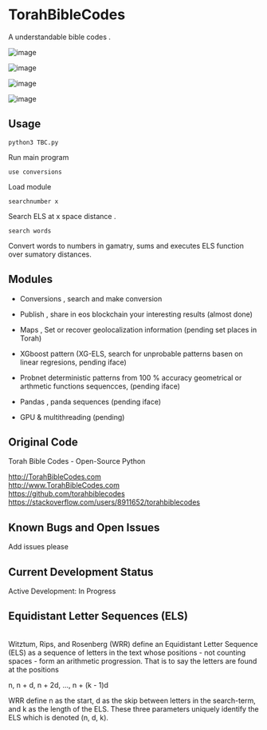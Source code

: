 

# TorahBibleCodes 

A understandable bible codes . 

![image](https://user-images.githubusercontent.com/60758685/143378238-d73ee93b-7ba6-4093-83ac-a859fa11461a.png)

![image](https://user-images.githubusercontent.com/60758685/143378190-34f6f315-58e8-4008-9337-1c079940ab31.png)

![image](https://user-images.githubusercontent.com/60758685/142779321-c0be35b9-6d19-4f63-8014-d48ca800c7ad.png)

![image](https://user-images.githubusercontent.com/87866580/143170803-cfd4527d-232e-42df-80de-cd7c44fa9fac.png)


## Usage

`python3 TBC.py`

Run main program

`use conversions`

Load module

`searchnumber x`

Search ELS at x space distance .

`search words`

Convert words to numbers in gamatry, sums and executes ELS function over sumatory distances.

## Modules

- Conversions , search and make conversion

- Publish , share in eos blockchain your interesting results (almost done)

- Maps , Set or recover geolocalization information (pending set places in Torah)

- XGboost pattern (XG-ELS, search for unprobable patterns basen on linear regresions, pending iface)

- Probnet deterministic patterns from 100 % accuracy geometrical or arthmetic functions sequencces, (pending iface)

- Pandas , panda sequences (pending iface)

- GPU & multithreading (pending)

## Original Code

Torah Bible Codes - Open-Source Python

http://TorahBibleCodes.com
<br />
http://www.TorahBibleCodes.com
<br />
https://github.com/torahbiblecodes
<br />
https://stackoverflow.com/users/8911652/torahbiblecodes

## Known Bugs and Open Issues

Add issues please

## Current Development Status

Active Development: In Progress

## Equidistant Letter Sequences (ELS)

<br />Witztum, Rips, and Rosenberg (WRR) define an Equidistant Letter Sequence (ELS) as a sequence of letters in the text whose positions - not counting spaces - form an arithmetic progression. That is to say the letters are found at the positions

n, n + d, n + 2d, ..., n + (k - 1)d

WRR define n as the start, d as the skip between letters in the search-term, and k as the length of the ELS. These three parameters uniquely identify the ELS which is denoted (n, d, k).


